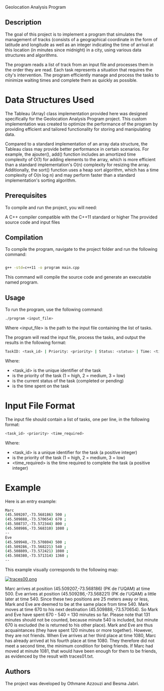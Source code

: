 Geolocation Analysis Program
## Description
The goal of this project is to implement a program that simulates the management of tracks (consists of a geographical coordinate in the form of latitude and longitude as well as an integer indicating the time of arrival at this location (in minutes since midnight) in a city, using various data structures and algorithms.

The program reads a list of track from an input file and processes them in the order they are read. Each task represents a situation that requires the city's intervention. The program efficiently manage and process the tasks to minimize waiting times and complete them as quickly as possible.

# Data Structures Used

The Tableau (Array) class implementation provided here was designed specifically for the Geolocation Analysis Program project. This custom implementation was created to optimize the performance of the program by providing efficient and tailored functionality for storing and manipulating data.

Compared to a standard implementation of an array data structure, the Tableau class may provide better performance in certain scenarios. For example, the ajouter(), add() function includes an amortized time complexity of O(1) for adding elements to the array, which is more efficient than a standard implementation's O(n) complexity for resizing the array. Additionally, the sort() function uses a heap sort algorithm, which has a time complexity of O(n log n) and may perform faster than a standard implementation's sorting algorithm.


## Prerequisites

To compile and run the project, you will need:

A C++ compiler compatible with the C++11 standard or higher
The provided source code and input files

## Compilation

To compile the program, navigate to the project folder and run the following command:

```bash

g++ -std=c++11 -o program main.cpp

```

This command will compile the source code and generate an executable named program.

## Usage

To run the program, use the following command:

```bash
./program <input_file>
```

Where <input_file> is the path to the input file containing the list of tasks.

The program will read the input file, process the tasks, and output the results in the following format:

```bash
TaskID: <task_id> | Priority: <priority> | Status: <status> | Time: <time>
```

Where:

* <task_id> is the unique identifier of the task
* <priority> is the priority of the task (1 = high, 2 = medium, 3 = low)
* <status> is the current status of the task (completed or pending)
* <time> is the time spent on the task

# Input File Format

The input file should contain a list of tasks, one per line, in the following format:


```bash
<task_id> <priority> <time_required>
```
Where:

* <task_id> is a unique identifier for the task (a positive integer)
* <priority> is the priority of the task (1 = high, 2 = medium, 3 = low)
* <time_required> is the time required to complete the task (a positive integer)

# Example
Here is an entry example: 


```bash
Marc
(45.509207,-73.568186) 500 ;
(45.509888,-73.570654) 670 ;
(45.508737,-73.572344) 800 ;
(45.508986,-73.568310) 1080 ;
--
Eve
(45.509948,-73.570804) 500 ;
(45.509286,-73.568221) 540 ;
(45.508809,-73.572421) 1080 ;
(45.508380,-73.571314) 1360 ;
--
```

This example visually corresponds to the following map:

[![traces00.png](https://i.postimg.cc/hGfkc8F6/traces00.png)](https://postimg.cc/HJ1Ztyk9)

Marc arrives at position (45.509207,-73.568186) (PK de l'UQAM) at time 500. Ève arrives at position (45.509286,-73.568221) (PK de l'UQAM) a little later at time 540. Since these two positions are 25 meters away or less, Mark and Eve are deemed to be at the same place from time 540. Mark moves at time 670 to his next destination (45.509888,-73.570654). So Mark and Eve have spent 670 - 540 = 130 minutes so far. Please note that 131 minutes should not be counted, because minute 540 is included, but minute 670 is excluded (he is returned to his other place). Mark and Eve are thus acquaintances (they have spent 120 minutes or more together). However, they are not friends. When Eve arrives at her third place at time 1080, Marc has already arrived at his fourth place at time 1080. They therefore did not meet a second time, the minimum condition for being friends. If Marc had moved at minute 1081, that would have been enough for them to be friends, as evidenced by the result with traces01.txt.

## Authors

The project was developed by Othmane Azzouzi and Besma Jabri.

